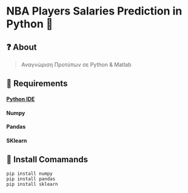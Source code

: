 # NBA Players Salaries Prediction in Python 🐍

## ❓ About

>Αναγνώριση Προτύπων σε Python & Matlab

## 🔨 Requirements

#### [Python IDE](https://www.python.org/downloads/)
#### Numpy
#### Pandas
#### SKlearn

## 🔧 Install Comamands
```
pip install numpy
pip install pandas
pip install sklearn
```
